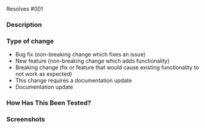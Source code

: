 <!--Read comments, before commiting pull request read checklist again
# Checklist:
- I have performed a self-review of my own code,
- I have commented my code, particularly in hard-to-understand areas,
- I have made corresponding changes to the documentation,
- I have added tests that prove my fix is effective or that my feature works,
- New and existing unit tests pass locally with my changes ("bundle exec rake"),
- Title include "WIP" if work is in progress.
-->

Resolves #001 <!--fill issue number-->

### Description

<!-- Please include a summary of the change and which issue is fixed.
Please also include relevant motivation and context.
Guide questions:
  - What motivated this change (if not already described in an issue)?
  - What alternative solutions did you consider?
  - What are the tradeoffs for your solution?

List any dependencies that are required for this change. (gems, js libraries, etc.)
Include anything else we should know about. -->

### Type of change

<!-- Please delete options that are not relevant. -->

- Bug fix (non-breaking change which fixes an issue)
- New feature (non-breaking change which adds functionality)
- Breaking change (fix or feature that would cause existing functionality to not
  work as expected)
- This change requires a documentation update
- Documentation update

### How Has This Been Tested?

<!-- Please describe the tests that you ran to verify your changes.
Provide instructions so we can reproduce.
Do we need to do anything else to verify your changes?
If so, provide instructions (including any relevant configuration) so that
we can reproduce? -->

### Screenshots

<!--Optional. Delete if not relevant.
Include screenshots (before / after) for style changes, highlight
edited element.-->
